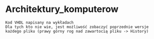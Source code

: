 # Architektury_komputerow
	Kod VHDL napisany na wykładach	
	Dla tych kto nie wie, jest możliwość zobaczyć poprzednie wersje każdego pliku (prawy górny rog nad zawartocią pliku -> History)

